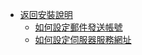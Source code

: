 * [返回安裝說明](INSTALLS/README)
    * [如何設定郵件發送帳號](INSTALLS/HOWTO/EMAIL/README#如何設定郵件發送帳號)
    * [如何設定伺服器服務網址](INSTALLS/HOWTO/202103090001/README#如何設定伺服器網址)